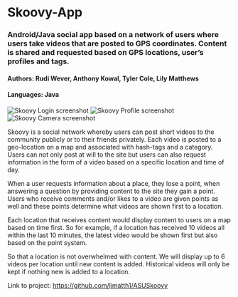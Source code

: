 # Skoovy-App
### Android/Java social app based on a network of users where users take videos that are posted to GPS coordinates.  Content is shared and requested based on GPS locations, user’s profiles and tags.
#### Authors: Rudi Wever, Anthony Kowal, Tyler Cole, Lily Matthews
#### Languages: Java

![Skoovy Login screenshot](https://github.com/rwever-projects/Skoovy-App/blob/master/SkoovyLoginScreenshot.png) ![Skoovy Profile screenshot](https://github.com/rwever-projects/Skoovy-App/blob/master/SkoovyProfileScreenshot.png) ![Skoovy Camera screenshot](https://github.com/rwever-projects/Skoovy-App/blob/master/SkoovyCameraWithVideo.gif)


Skoovy is a social network whereby users can post short videos to the community publicly or to their friends privately. Each video is posted to a geo-location on a map and associated with hash-tags and a category. Users can not only post at will to the site but users can also request information in the form of a video based on a specific location and time of day. 

When a user requests information about a place, they lose a point, when answering a question by providing content to the site they gain a point. Users who receive comments and/or likes to a video are given points as well and these points determine what videos are shown first to a location.

Each location that receives content would display content to users on a map based on time first. So for example, if a location has received 10 videos all within the last 10 minutes, the latest video would be shown first but also based on the point system.  

So that a location is not overwhelmed with content. We will display up to 6 videos per location until new content is added. Historical videos will only be kept if nothing new is added to a location. 

Link to project: https://github.com/ljmatth1/ASUSkoovy
